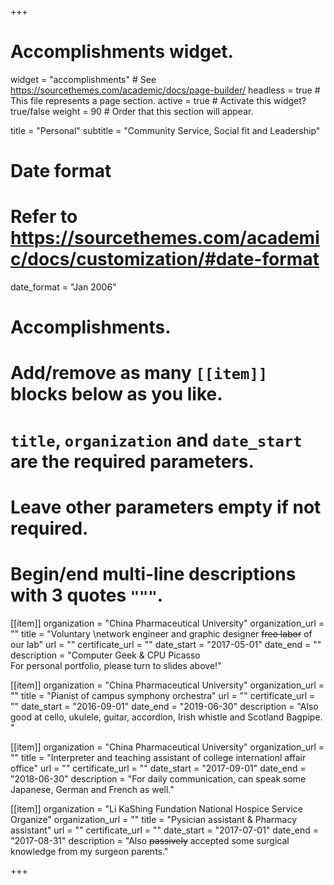+++
# Accomplishments widget.
widget = "accomplishments"  # See https://sourcethemes.com/academic/docs/page-builder/
headless = true  # This file represents a page section.
active = true  # Activate this widget? true/false
weight = 90  # Order that this section will appear.

title = "Personal"
subtitle = "Community Service, Social fit and Leadership"

# Date format
#   Refer to https://sourcethemes.com/academic/docs/customization/#date-format
date_format = "Jan 2006"

# Accomplishments.
#   Add/remove as many `[[item]]` blocks below as you like.
#   `title`, `organization` and `date_start` are the required parameters.
#   Leave other parameters empty if not required.
#   Begin/end multi-line descriptions with 3 quotes `"""`.

[[item]]
  organization = "China Pharmaceutical University"
  organization_url = ""
  title = "Voluntary  \network engineer and graphic designer ~~free labor~~ of our lab"
  url = ""
  certificate_url = ""
  date_start = "2017-05-01"
  date_end = ""
  description = "Computer Geek & CPU Picasso<br/>For personal portfolio, please turn to slides above!"

[[item]]
  organization = "China Pharmaceutical University"
  organization_url = ""
  title = "Pianist of campus symphony orchestra"
  url = ""
  certificate_url = ""
  date_start = "2016-09-01"
  date_end = "2019-06-30"
  description = "Also good at cello, ukulele, guitar, accordion, Irish whistle and Scotland Bagpipe.  "
  
[[item]]
  organization = "China Pharmaceutical University"
  organization_url = ""
  title = "Interpreter and teaching assistant of college internationl affair office"
  url = ""
  certificate_url = ""
  date_start = "2017-09-01"
  date_end = "2018-06-30"
  description = "For daily communication, can speak some Japanese, German and French as well."
  
  [[item]]
  organization = "Li KaShing Fundation National Hospice Service Organize"
  organization_url = ""
  title = "Pysician assistant & Pharmacy assistant"
  url = ""
  certificate_url = ""
  date_start = "2017-07-01"
  date_end = "2017-08-31"
  description = "Also ~~passively~~ accepted some surgical knowledge from my surgeon parents."


+++

